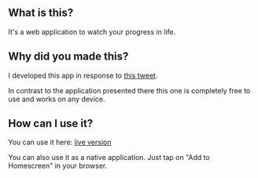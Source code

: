 ## What is this?
It's a web application to watch your progress in life.

## Why did you made this?
I developed this app in response to [this tweet](https://twitter.com/year_progress/status/1064428060135604225).

In contrast to the application presented there this one is completely free to use and works on any device. 

## How can I use it?
You can use it here: [live version](https://ivankorolenko.com/projects/life-progress-app/)

You can also use it as a native application. Just tap on "Add to Homescreen" in your browser.
